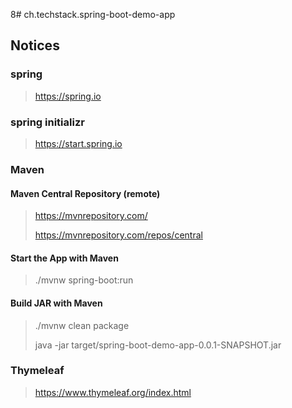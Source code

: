 8# ch.techstack.spring-boot-demo-app

## Notices

### spring
> https://spring.io
> 

### spring initializr
> https://start.spring.io
>

### Maven

#### Maven Central Repository (remote)
> https://mvnrepository.com/
> 
> https://mvnrepository.com/repos/central

#### Start the App with Maven
> ./mvnw spring-boot:run
> 

#### Build JAR with Maven
> ./mvnw clean package
> 
> java -jar target/spring-boot-demo-app-0.0.1-SNAPSHOT.jar
> 

### Thymeleaf
> https://www.thymeleaf.org/index.html
> 
